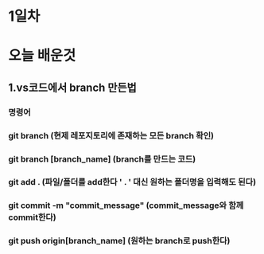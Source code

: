 # 1일차
# 오늘 배운것 
## 1.vs코드에서 branch 만든법
### 명령어
### git branch (현제 레포지토리에 존재하는 모든 branch 확인)
### git branch [branch_name] (branch를 만드는 코드)
### git add . (파일/폴더를 add한다 ' . ' 대신 원하는 폴더명을 입력해도 된다) 
### git commit -m "commit_message" (commit_message와 함께 commit한다)
### git push origin[branch_name] (원하는 branch로 push한다)